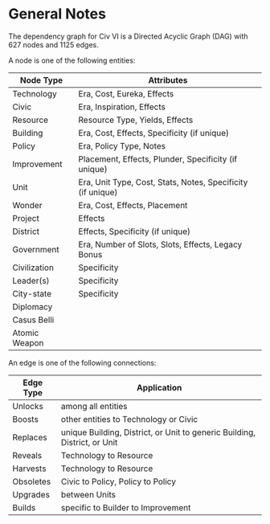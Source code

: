 # General Notes

The dependency graph for Civ VI is a Directed Acyclic Graph (DAG) with 627 nodes and 1125 edges.

A node is one of the following entities:

| Node Type | Attributes |
| - | - |
| Technology | Era, Cost, Eureka, Effects |
| Civic | Era, Inspiration, Effects |
| Resource | Resource Type, Yields, Effects |
| Building | Era, Cost, Effects, Specificity (if unique) |
| Policy | Era, Policy Type, Notes |
| Improvement | Placement, Effects, Plunder, Specificity (if unique) |
| Unit | Era, Unit Type, Cost, Stats, Notes, Specificity (if unique) |
| Wonder | Era, Cost, Effects, Placement |
| Project | Effects |
| District | Effects, Specificity (if unique) |
| Government | Era, Number of Slots, Slots, Effects, Legacy Bonus |
| Civilization | Specificity |
| Leader(s) | Specificity |
| City-state | Specificity |
| Diplomacy | |
| Casus Belli | |
| Atomic Weapon | |

An edge is one of the following connections:

| Edge Type | Application |
| - | - |
| Unlocks | among all entities |
| Boosts | other entities to Technology or Civic |
| Replaces | unique Building, District, or Unit to generic Building, District, or Unit |
| Reveals | Technology to Resource |
| Harvests | Technology to Resource |
| Obsoletes | Civic to Policy, Policy to Policy |
| Upgrades | between Units |
| Builds | specific to Builder to Improvement |

